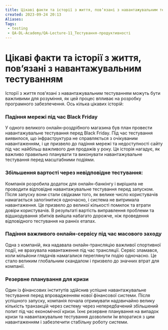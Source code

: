 ```yaml
---
title: Цікаві факти та історії з життя, повʼязані з навантажувальним тестуванням
created: 2023-09-24 20:13
Aliases:
Tags: 
 - testing
 - QA-DL-Academy/QA-Lecture-11_Тестування-продуктивності
---
```


# Цікаві факти та історії з життя, повʼязані з навантажувальним тестуванням

Історії з життя пов'язані з навантажувальним тестуванням можуть бути важливими для розуміння, як цей процес впливає на розробку програмного забезпечення. Ось кілька цікавих історій:

### **Падіння мережі під час Black Friday**

У одного великого онлайн-роздрібного магазина був план провести навантажувальне тестування перед Black Friday. Під час тестування виявилося, що інфраструктура не справляється з очікуваним навантаженням, і це призвело до падіння мережі та недоступності сайту під час найбільш важливого дня продажів у року. Ця історія нагадує, як важливо правильно планувати та виконувати навантажувальне тестування перед масштабними подіями.

### **Збільшення вартості через невідповідне тестування:**

Компанія розробила додаток для онлайн-банкінгу і вирішила не проводити відповідне навантажувальне тестування перед запуском. Після запуску вони стали свідками того, як велике число користувачів намагається залогінитися одночасно, і система не витримала навантаження. Це призвело до великої кількості помилок та втрати довіри користувачів. В результаті вартість виправлення проблеми та відшкодування збитків вийшла набагато дорожче, ніж проведення відповідного тестування на ранніх етапах.

### **Падіння важливого онлайн-сервісу під час масового заходу**

Одна з компаній, яка надавала онлайн-трансляцію важливої спортивної події, не врахувала навантаження під час трансляції. Сервіс зламався, коли мільйони глядачів намагалися переглянути подію одночасно. Це стало великим глобальним скандалом і призвело до значних втрат для компанії.

### **Резервне планування для кризи**

Один із фінансових інститутів здійснив успішне навантажувальне тестування перед впровадженням нової фінансової системи. Після успішного запуску, компанія почала отримувати надзвичайно велику кількість транзакцій через систему через непередбачений збільшений попит під час економічної кризи. Їхнє резервне планування на випадок кризи та навантажувальне тестування дозволили їм впоратися з цим навантаженням і забезпечити стабільну роботу системи.
